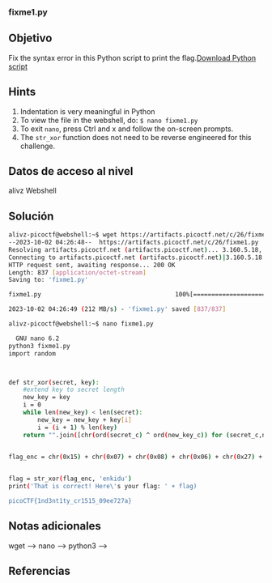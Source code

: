 ### fixme1.py
## Objetivo
Fix the syntax error in this Python script to print the flag.[Download Python script](https://artifacts.picoctf.net/c/26/fixme1.py)

## Hints
1. Indentation is very meaningful in Python
2. To view the file in the webshell, do: `$ nano fixme1.py`
3. To exit `nano`, press Ctrl and x and follow the on-screen prompts.
4. The `str_xor` function does not need to be reverse engineered for this challenge.
## Datos de acceso al nivel
alivz
Webshell
## Solución
```bash
alivz-picoctf@webshell:~$ wget https://artifacts.picoctf.net/c/26/fixme1.py
--2023-10-02 04:26:48--  https://artifacts.picoctf.net/c/26/fixme1.py
Resolving artifacts.picoctf.net (artifacts.picoctf.net)... 3.160.5.18, 3.160.5.71, 3.160.5.93, ...
Connecting to artifacts.picoctf.net (artifacts.picoctf.net)|3.160.5.18|:443... connected.
HTTP request sent, awaiting response... 200 OK
Length: 837 [application/octet-stream]
Saving to: 'fixme1.py'

fixme1.py                                     100%[==============================================================================================>]     837  --.-KB/s    in 0s      

2023-10-02 04:26:49 (212 MB/s) - 'fixme1.py' saved [837/837]

alivz-picoctf@webshell:~$ nano fixme1.py

  GNU nano 6.2                                                                          fixme1.py *                                                                                  
python3 fixme1.py
import random



def str_xor(secret, key):
    #extend key to secret length
    new_key = key
    i = 0
    while len(new_key) < len(secret):
        new_key = new_key + key[i]
        i = (i + 1) % len(key)        
    return "".join([chr(ord(secret_c) ^ ord(new_key_c)) for (secret_c,new_key_c) in zip(secret,new_key)])


flag_enc = chr(0x15) + chr(0x07) + chr(0x08) + chr(0x06) + chr(0x27) + chr(0x21) + chr(0x23) + chr(0x15) + chr(0x5a) + chr(0x07) + chr(0x00) + chr(0x46) + chr(0x0b) + chr(0x1a) + c>

  
flag = str_xor(flag_enc, 'enkidu')
print('That is correct! Here\'s your flag: ' + flag)

picoCTF{1nd3nt1ty_cr1515_09ee727a}
```
## Notas adicionales
wget -->
nano -->
python3 -->
## Referencias
